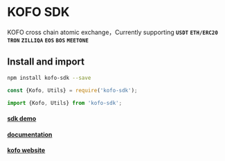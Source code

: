 # KOFO SDK
KOFO cross chain atomic exchange，Currently supporting **`USDT`** **`ETH/ERC20`**  **`TRON`** **`ZILLIQA`** **`EOS`** **`BOS`** **`MEETONE`**
## Install and import

```bash
npm install kofo-sdk --save
```
```js
const {Kofo, Utils} = require('kofo-sdk');

import {Kofo, Utils} from 'kofo-sdk';
```


#### [sdk demo](https://github.com/kofoproject/kofo-sdk-demo)


#### [documentation](https://github.com/kofoproject/kofo-sdk/blob/master/docs/API.md)


#### [kofo website](https://kofo.io/#/en)